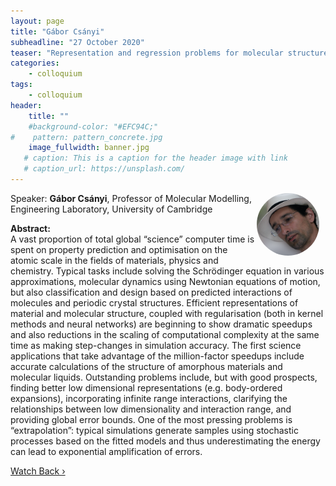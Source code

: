 ```yaml
---
layout: page
title: "Gábor Csányi"
subheadline: "27 October 2020"
teaser: "Representation and regression problems for molecular structure and dynamics"
categories:
    - colloquium
tags:
    - colloquium
header:
    title: ""
    #background-color: "#EFC94C;"
#    pattern: pattern_concrete.jpg
    image_fullwidth: banner.jpg
   # caption: This is a caption for the header image with link
   # caption_url: https://unsplash.com/
---
```


 <img src="../../members/GaborCsanyi.png"
     alt="gaborcsanyi"
     width="100"
     style="float: right; margin-right: 10px; border-radius:50%;" />

Speaker: **Gábor Csányi**, Professor of Molecular Modelling, Engineering Laboratory, University of Cambridge

**Abstract:** <br/>
A vast proportion of total global “science” computer time is spent on property prediction  and optimisation on the atomic scale in the fields of materials, physics and chemistry. Typical tasks include solving the Schrödinger equation in various approximations, molecular dynamics using Newtonian equations of motion, but also classification and design based on predicted interactions of molecules and periodic crystal structures. Efficient representations of material and molecular structure, coupled with regularisation (both in kernel methods and neural networks) are beginning to show dramatic speedups and also reductions in the scaling of computational complexity at the same time as making step-changes in simulation accuracy. The first science applications that take advantage of the million-factor speedups include accurate calculations of the structure of amorphous materials and molecular liquids. Outstanding problems include, but with good prospects, finding better low dimensional representations (e.g. body-ordered expansions), incorporating infinite range interactions, clarifying the relationships between low dimensionality and interaction range, and providing global error bounds. One of the most pressing problems is “extrapolation”: typical simulations generate samples using stochastic processes based on the fitted models and thus underestimating the energy can lead to exponential amplification of errors.



<a class="radius button small" href="https://drive.google.com/file/d/1tkEgdvQgi-t9-Zs0QchjccvWpx-5v7Xr/view?usp=sharing">Watch Back ›</a>
